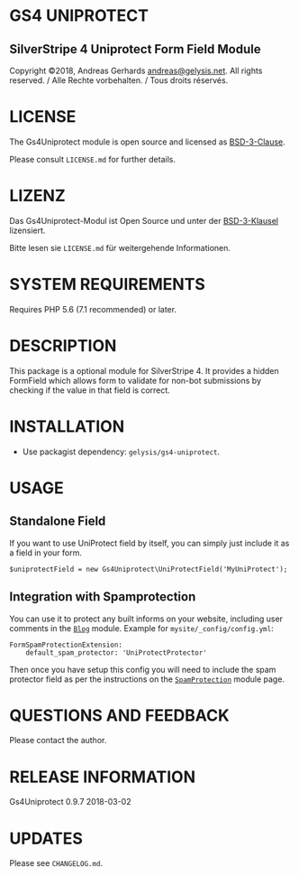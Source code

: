 GS4 UNIPROTECT
==============

SilverStripe 4 Uniprotect Form Field Module
-------------------------------------------

Copyright ©2018, Andreas Gerhards andreas@gelysis.net.
All rights reserved. / Alle Rechte vorbehalten. / Tous droits réservés.

# LICENSE
The Gs4Uniprotect module is open source and licensed as [BSD-3-Clause](http://opensource.org/licenses/BSD-3-Clause).

Please consult `LICENSE.md` for further details.

# LIZENZ
Das Gs4Uniprotect-Modul ist Open Source und unter der [BSD-3-Klausel](http://opensource.org/licenses/BSD-3-Clause) lizensiert.

Bitte lesen sie `LICENSE.md` für weitergehende Informationen.

# SYSTEM REQUIREMENTS
Requires PHP 5.6 (7.1 recommended) or later.


# DESCRIPTION
This package is a optional module for SilverStripe 4. It provides a hidden FormField which allows form to validate for 
non-bot submissions by checking if the value in that field is correct.

# INSTALLATION
* Use packagist dependency: `gelysis/gs4-uniprotect`.

# USAGE

## Standalone Field
If you want to use UniProtect field by itself, you can simply just include it as a field in your form.

    $uniprotectField = new Gs4Uniprotect\UniProtectField('MyUniProtect');

## Integration with Spamprotection
You can use it to protect any built informs on your website, including user comments in the 
[`Blog`](https://github.com/silverstripe/silverstripe-blog) module. Example for `mysite/_config/config.yml`:

    FormSpamProtectionExtension:
        default_spam_protector: 'UniProtectProtector'

Then once you have setup this config you will need to include the spam protector field as per the instructions on the 
[`SpamProtection`](https://github.com/silverstripe/silverstripe-spamprotection) module page.

# QUESTIONS AND FEEDBACK
Please contact the author.

# RELEASE INFORMATION
Gs4Uniprotect 0.9.7
2018-03-02

# UPDATES
Please see `CHANGELOG.md`.
